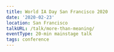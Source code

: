 ```yaml
---
title: World IA Day San Francisco 2020
date: '2020-02-23'
location: San Francisco
talkURL: /talk/more-than-meaning/
eventType: 20-min mainstage talk
tags: conference
---
```

